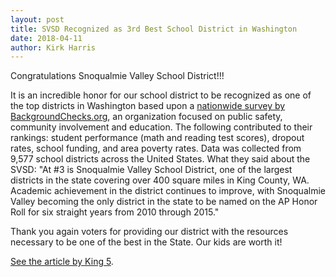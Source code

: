 ```yaml
---
layout: post
title: SVSD Recognized as 3rd Best School District in Washington
date: 2018-04-11
author: Kirk Harris
---
```

Congratulations Snoqualmie Valley School District!!!

It is an incredible honor for our school district to be recognized as one of the top districts in Washington based upon a [nationwide survey by BackgroundChecks.org](https://backgroundchecks.org/top-school-districts-in-washington-2018.html), an organization focused on public safety, community involvement and education. The following contributed to their rankings: student performance (math and reading test scores), dropout rates, school funding, and area poverty rates. Data was collected from 9,577 school districts across the United States. 
What they said about the SVSD: "At #3 is Snoqualmie Valley School District, one of the largest districts in the state covering over 400 square miles in King County, WA. Academic achievement in the district continues to improve, with Snoqualmie Valley becoming the only district in the state to be named on the AP Honor Roll for six straight years from 2010 through 2015."

Thank you again voters for providing our district with the resources necessary to be one of the best in the State. Our kids are worth it!

[See the article by King 5](https://www.king5.com/article/news/local/top-school-districts-named-in-washington/281-537142508).
